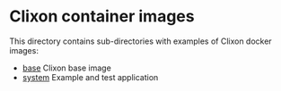 # Clixon container images

This directory contains sub-directories with examples of Clixon docker images:

  * [base](base/README.md)      Clixon base image 
  * [system](system/README.md)  Example and test application 

